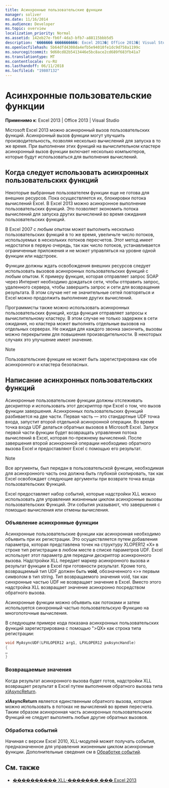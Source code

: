 ```yaml
---
title: Асинхронные пользовательские функции
manager: soliver
ms.date: 11/16/2014
ms.audience: Developer
ms.topic: overview
localization_priority: Normal
ms.assetid: 142eb27e-fb6f-4da3-bfb7-a88115bbb5d5
description: '������� ����������: Excel 2013�| Office 2013�| Visual Studio'
ms.openlocfilehash: 5b64dfd4308da4efb5e94010fe1dc9d758a1199c
ms.sourcegitcommit: 9d60cd82b5413446e5bc8ace2cd689f683fb41a7
ms.translationtype: MT
ms.contentlocale: ru-RU
ms.lasthandoff: 06/11/2018
ms.locfileid: "19807132"
---
```

# <a name="asynchronous-user-defined-functions"></a>Асинхронные пользовательские функции

**Применимо к**: Excel 2013 | Office 2013 | Visual Studio 
  
Microsoft Excel 2013 можно асинхронный вызов пользовательских функций. Асинхронный вызов функции могут улучшить производительность, позволяя несколько вычислений для запуска в то же время. При выполнении этих функций на вычислительном кластере асинхронный вызов функции включает несколько компьютеров, которые будут использоваться для выполнения вычислений.
  
## <a name="when-to-use-asynchronous-user-defined-functions"></a>Когда следует использовать асинхронных пользовательских функций

Некоторые выбранные пользователем функции еще не готова для внешних ресурсов. Пока осуществляется их, блокировки потока вычислений Excel. В Excel 2013 можно асинхронное выполнение пользовательских функций. Это позволяет экономить потока вычислений для запуска других вычислений во время ожидания пользовательских функций.
  
В Excel 2007 с любым опытом может выполнить несколько пользовательских функций в то же время, увеличьте число потоков, используемых в нескольких потоков пересчетов. Этот метод имеет недостатки в первую очередь, так как число потоков, устанавливается ограниченные приложения и не может управляться на уровне одной функции или надстроек.
  
Функции должны ждать освобождения внешних ресурсов следует использовать вызовов асинхронных пользовательских функций с любым опытом. К примеру функция, которая отправляет запрос SOAP через Интернет необходимо дождаться сети, чтобы отправить запрос, удаленного сервера, чтобы завершить запрос и сети для возвращения результата. В этом случае нет не значительные сетей повторяться и Excel можно продолжить выполнение других вычислений.
  
Программисты также можно использовать асинхронных пользовательских функций, когда функция отправляет запросы к вычислительному кластеру. В этом случае не только задержек в сети ожидания, но кластера может выполнять отдельные вызовов на отдельных серверах. Не ожидая для каждого звонка закончить, вызовы можно перекрытием для повышения производительности. В некоторых случаях это улучшение имеет значение.
  
> [!NOTE]
> Пользовательские функции не может быть зарегистрирована как обе асинхронного и кластера безопасных. 
  
## <a name="writing-an-asynchronous-user-defined-function"></a>Написание асинхронных пользовательских функций

Асинхронные пользовательские функции должны отслеживать дескриптор и использовать этот дескриптор при Excel о том, что вызов функции завершения. Асинхронных пользовательских функций разбивается на две части. Первая часть — это стандартные UDF точка входа, запустит второй отдельной асинхронной операции. Во время точка входа UDF делаться обратных вызовов в Microsoft Excel. Запуск первой части функции будет возвращать управления потока вычислений в Excel, которая по-прежнему вычислений. После завершения второй асинхронной операции необходимо обратного вызова Excel и предоставляют Excel с помощью его результат. 
  
> [!NOTE]
> Все аргументы, был передан в пользовательской функции, необходимая для асинхронного часть она должна быть глубокой скопировать, так как Excel освобождает следующие аргументы при возврате точка входа пользовательских Функций. 
  
Excel предоставляет набор событий, которые надстройки XLL можно использовать для управления жизненным циклом асинхронные вызовы пользовательских Функций. Эти события указывают, что завершения с помощью вычисления или отмены вычисления.
  
### <a name="declaring-an-asynchronous-function"></a>Объявление асинхронные функции

Асинхронные пользовательские функции как асинхронная необходимо объявить при их регистрации. Это осуществляется путем добавления параметра, которая представлена точек на структуру XLOPER12 «X» в строке тип регистрации в любом месте в списке параметров UDF. Excel использует этот параметр для передачи дескриптор асинхронного вызова. Надстройки XLL передает маркер асинхронного вызова и результат функции в Excel при готовности результат. Кроме того, возвращаемый тип UDF должен быть **void**, обозначенного «>» первым символом в тип string. Тип возвращаемого значения void, так как синхронные частью UDF не возвращает значение в Excel. Вместо этого надстройка XLL возвращает значение асинхронно посредством обратного вызова. 
  
Асинхронные функции можно объявить как потоками и затем используется синхронный частью пользовательскую Функцию на многопоточные вычисления. 
  
В следующем примере кода показана асинхронных пользовательских функций зарегистрирована с помощью "\>QX» как строка типа регистрации:
  
```cpp
void MyAsyncUDF(LPXLOPER12 arg1, LPXLOPER12 pxAsyncHandle)
{
…
}
```

### <a name="returning-values"></a>Возвращаемые значения

Когда результат асинхронного вызова будет готов, надстройки XLL возвращает результат в Excel путем выполнения обратного вызова типа [xlAsyncReturn](xlasyncreturn.md).
  
**xlAsyncReturn** является единственным обратного вызова, которые можно использовать в потоках не вычислений во время пересчета. Таким образом асинхронная часть асинхронных пользовательских Функций не следует выполнять любые другие обратных вызовов. 
  
### <a name="handling-events"></a>Обработка событий

Начиная с версии Excel 2010, XLL-модулей может получать события, предназначенное для управления жизненным циклом асинхронные функции. Дополнительные сведения см в [Обработке событий](handling-events.md).
  
## <a name="see-also"></a>См. также

- [���������� XLL-������� ��� Excel 2013](developing-excel-xlls.md)

